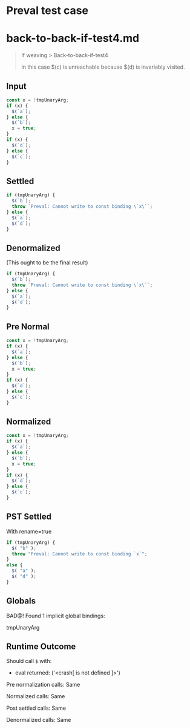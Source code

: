 # Preval test case

# back-to-back-if-test4.md

> If weaving > Back-to-back-if-test4
>
> In this case $(c) is unreachable because $(d) is invariably visited.

## Input

`````js filename=intro
const x = !tmpUnaryArg;
if (x) {
  $(`a`);
} else {
  $(`b`);
  x = true;
}
if (x) {
  $(`d`);
} else {
  $(`c`);
}
`````

## Settled


`````js filename=intro
if (tmpUnaryArg) {
  $(`b`);
  throw `Preval: Cannot write to const binding \`x\``;
} else {
  $(`a`);
  $(`d`);
}
`````

## Denormalized
(This ought to be the final result)

`````js filename=intro
if (tmpUnaryArg) {
  $(`b`);
  throw `Preval: Cannot write to const binding \`x\``;
} else {
  $(`a`);
  $(`d`);
}
`````

## Pre Normal


`````js filename=intro
const x = !tmpUnaryArg;
if (x) {
  $(`a`);
} else {
  $(`b`);
  x = true;
}
if (x) {
  $(`d`);
} else {
  $(`c`);
}
`````

## Normalized


`````js filename=intro
const x = !tmpUnaryArg;
if (x) {
  $(`a`);
} else {
  $(`b`);
  x = true;
}
if (x) {
  $(`d`);
} else {
  $(`c`);
}
`````

## PST Settled
With rename=true

`````js filename=intro
if (tmpUnaryArg) {
  $( "b" );
  throw "Preval: Cannot write to const binding `x`";
}
else {
  $( "a" );
  $( "d" );
}
`````

## Globals

BAD@! Found 1 implicit global bindings:

tmpUnaryArg

## Runtime Outcome

Should call `$` with:
 - eval returned: ('<crash[ <ref> is not defined ]>')

Pre normalization calls: Same

Normalized calls: Same

Post settled calls: Same

Denormalized calls: Same
